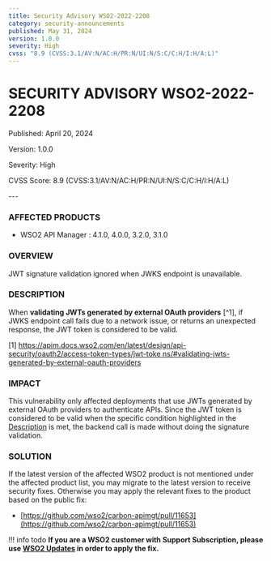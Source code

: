 ```yaml
---
title: Security Advisory WSO2-2022-2208
category: security-announcements
published: May 31, 2024
version: 1.0.0
severity: High
cvss: "8.9 (CVSS:3.1/AV:N/AC:H/PR:N/UI:N/S:C/C:H/I:H/A:L)"
---
```


# SECURITY ADVISORY WSO2-2022-2208

<p class="doc-info">Published: April 20, 2024</p>
<p class="doc-info">Version: 1.0.0</p>
<p class="doc-info">Severity: High</p>
<p class="doc-info">CVSS Score: 8.9 (CVSS:3.1/AV:N/AC:H/PR:N/UI:N/S:C/C:H/I:H/A:L)</p>
---

### AFFECTED PRODUCTS
* WSO2 API Manager : 4.1.0, 4.0.0, 3.2.0, 3.1.0


### OVERVIEW
JWT signature validation ignored when JWKS endpoint is unavailable.


### DESCRIPTION
When **validating JWTs generated by external OAuth providers** [^1], if JWKS endpoint call fails due to a network issue, or returns an unexpected response, the JWT token is considered to be valid.

[1] [https://apim.docs.wso2.com/en/latest/design/api-security/oauth2/access-token-types/jwt-toke
ns/#validating-jwts-generated-by-external-oauth-providers](https://apim.docs.wso2.com/en/latest/design/api-security/oauth2/access-token-types/jwt-tokens/#validating-jwts-generated-by-external-oauth-providers)


### IMPACT
This vulnerability only affected deployments that use JWTs generated by external OAuth providers to authenticate APIs. Since the JWT token is considered to be valid when the specific condition highlighted in the [Description](#description) is met, the backend call is made without doing the signature validation.


### SOLUTION
If the latest version of the affected WSO2 product is not mentioned under the affected product list, you may migrate to the latest version to receive security fixes. Otherwise you may apply the relevant fixes to the product based on the public fix: 

* [https://github.com/wso2/carbon-apimgt/pull/11653](https://github.com/wso2/carbon-apimgt/pull/11653)


!!! info todo
    **If you are a WSO2 customer with Support Subscription, please use [WSO2 Updates](https://wso2.com/updates/) in order to apply the fix.**

